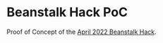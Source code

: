 # Beanstalk Hack PoC

Proof of Concept of the [April 2022 Beanstalk Hack](https://rekt.news/beanstalk-rekt/).